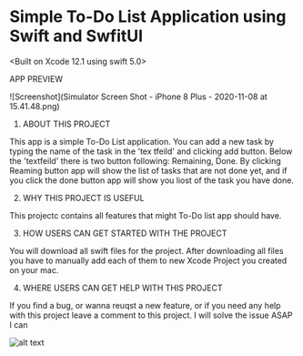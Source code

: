 # Simple To-Do List Application using Swift and SwfitUI
<Built on Xcode 12.1 using swift 5.0>

APP PREVIEW

![Screenshot](Simulator Screen Shot - iPhone 8 Plus - 2020-11-08 at 15.41.48.png)


1. ABOUT THIS PROJECT

This app is a simple To-Do List application. You can add a new task by typing the name of the task in the 'tex
tfeild' and clicking add button.
Below the 'textfeild' there is two button following: Remaining, Done.
By clicking Reaming button app will show the list of tasks that are not done yet, and if you click the done button app will show you liost of the task you have done.



2. WHY THIS PROJECT IS USEFUL

This projectc contains all features that might To-Do list app should have. 


3. HOW USERS CAN GET STARTED WITH THE PROJECT

You will download all swift files for the project. After downloading all files you have to manually add each of them to new Xcode Project you created on your mac.


4. WHERE USERS CAN GET HELP WITH THIS PROJECT

If you find a bug, or wanna reuqst a new 
feature, or if you need any help with this project leave a comment to this project. I will solve the issue ASAP I can

![alt text](https://ibb.co/GHnnfGZ)


